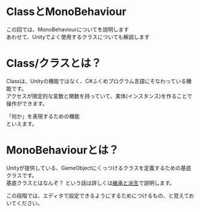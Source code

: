 # ClassとMonoBehaviour
この回では、MonoBehaviourについてを説明します  
あわせて、Unityでよく使用するクラスについても解説します  

# Class/クラスとは？
Classは、Unityの機能ではなく、C#ふくめプログラム言語にそなわっている機能です。  
アクセスが限定的な変数と関数を持っていて、実体(インスタンス)を作ることで操作ができます。  

「何か」を表現するための機能  
といえます。


# MonoBehaviourとは？
Unityが提供している、GameObjectにくっつけるクラスを定義するための基底クラスです。  
基底クラスとはなんぞ？ という話は詳しくは[継承と派生](設計/継承と派生.md)で説明します。  

この段階では、エディタで設定できるようにするためにつけるもの、と覚えておいてください。  
